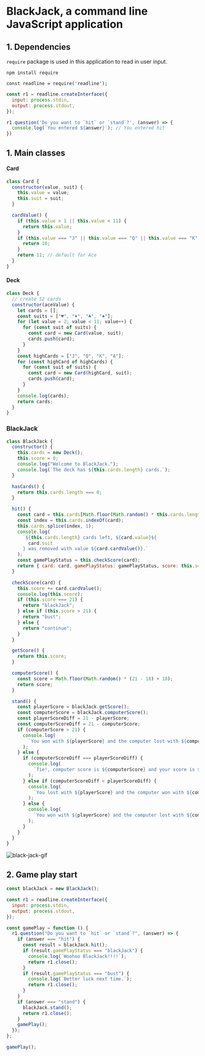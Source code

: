 # BlackJack, a command line JavaScript application

## 1. Dependencies 

`require` package is used in this application to read in user input. 

```npm install require```

```javacript 
const readline = require('readline');
```

```javascript 
const r1 = readline.createInterface({
  input: process.stdin,
  output: process.stdout,
});

r1.question('Do you want to `hit` or `stand`?', (answer) => {
  console.log(`You entered ${answer}`); // You entered hit
})
```

## 1. Main classes

#### Card 

```javascript 
class Card {
  constructor(value, suit) {
    this.value = value;
    this.suit = suit;
  }

  cardValue() {
    if (this.value > 1 || this.value < 11) {
      return this.value;
    }
    if (this.value === "J" || this.value === "Q" || this.value === "K") {
      return 10;
    }
    return 11; // default for Ace
  }
}
```

#### Deck 

```javascript 
class Deck {
  // create 52 cards
  constructor(aceValue) {
    let cards = [];
    const suits = ["♥️", "♦️", "♣️", "♠️"];
    for (let value = 2; value < 11; value++) {
      for (const suit of suits) {
        const card = new Card(value, suit);
        cards.push(card);
      }
    }
    const highCards = ["J", "Q", "K", "A"];
    for (const highCard of highCards) {
      for (const suit of suits) {
        const card = new Card(highCard, suit);
        cards.push(card);
      }
    }
    console.log(cards);
    return cards;
  }
}
```

### BlackJack 

```javascript 
class BlackJack {
  constructor() {
    this.cards = new Deck();
    this.score = 0;
    console.log("Welcome to BlackJack.");
    console.log(`The deck has ${this.cards.length} cards.`);
  }

  hasCards() {
    return this.cards.length === 0;
  }

  hit() {
    const card = this.cards[Math.floor(Math.random() * this.cards.length)]; 
    const index = this.cards.indexOf(card); 
    this.cards.splice(index, 1); 
    console.log(
      `${this.cards.length} cards left, ${card.value}${
        card.suit
      } was removed with value ${card.cardValue()}.`
    );
    const gamePlayStatus = this.checkScore(card);
    return { card: card, gamePlayStatus: gamePlayStatus, score: this.score };
  }

  checkScore(card) {
    this.score += card.cardValue();
    console.log(this.score);
    if (this.score === 21) {
      return "blackJack";
    } else if (this.score > 21) {
      return "bust";
    } else {
      return "continue";
    }
  }

  getScore() {
    return this.score;
  }

  computerScore() {
    const score = Math.floor(Math.random() * (21 - 18) + 18);
    return score;
  }

  stand() {
    const playerScore = blackJack.getScore();
    const computerScore = blackJack.computerScore();
    const playerScoreDiff = 21 - playerScore;
    const computerScoreDiff = 21 - computerScore;
    if (computerScore > 21) {
      console.log(
        `You won with ${playerScore} and the computer lost with ${computerScore}`
      );
    } else {
      if (computerScoreDiff === playerScoreDiff) {
        console.log(
          `Tie!, computer score is ${computerScore} and your score is ${playerScore}`
        );
      } else if (computerScoreDiff < playerScoreDiff) {
        console.log(
          `You lost with ${playerScore} and the computer won with ${computerScore}`
        );
      } else {
        console.log(
          `You won with ${playerScore} and the computer lost with ${computerScore}`
        );
      }
    }
  }
}
```

![black-jack-gif](Assets/black-jack.gif)

## 2. Game play start 

```javascript 
const blackJack = new BlackJack();

const r1 = readline.createInterface({
  input: process.stdin,
  output: process.stdout,
});

const gamePlay = function () {
  r1.question("Do you want to `hit` or `stand`?", (answer) => {
    if (answer === "hit") {
      const result = blackJack.hit();
      if (result.gamePlayStatus === "blackJack") {
        console.log(`Woohoo BlackJack!!!!`);
        return r1.close();
      }
      if (result.gamePlayStatus === "bust") {
        console.log(`Better luck next time.`);
        return r1.close();
      }
    }
    if (answer === "stand") {
      blackJack.stand();
      return r1.close();
    }
    gamePlay();
  });
};

gamePlay();
```

